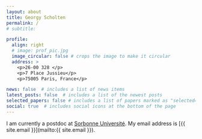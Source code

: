 ```yaml
---
layout: about
title: Georgy Scholten
permalink: /
# subtitle: 

profile:
  align: right
  # image: prof_pic.jpg
  image_circular: false # crops the image to make it circular
  address: >
    <p>26-00 328 </p>
    <p>7 Place Jussieu</p>
    <p>75005 Paris, France</p>

news: false  # includes a list of news items
latest_posts: false  # includes a list of the newest posts
selected_papers: false # includes a list of papers marked as "selected={true}"
social: true  # includes social icons at the bottom of the page
---
```


I am currently a postdoc at <a href='https://www.sorbonne-universite.fr/en'>Sorbonne Université</a>. My email address is [{{ site.email }}](mailto:{{ site.email }}).


<!-- Put your address / P.O. box / other info right below your picture. You can also disable any of these elements by editing `profile` property of the YAML header of your `_pages/about.md`. Edit `_bibliography/papers.bib` and Jekyll will render your [publications page](/al-folio/publications/) automatically.

Link to your social media connections, too. This theme is set up to use [Font Awesome icons](http://fortawesome.github.io/Font-Awesome/) and [Academicons](https://jpswalsh.github.io/academicons/), like the ones below. Add your Facebook, Twitter, LinkedIn, Google Scholar, or just disable all of them. -->
